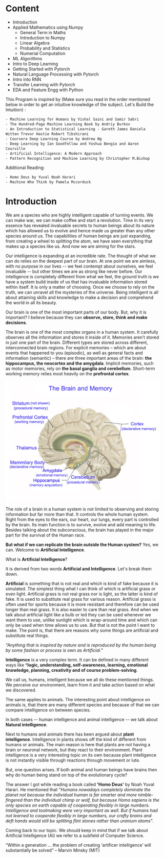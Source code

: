 # Content

- Introduction 
- Applied Mathematics using Numpy
    - General Term in Maths
    - Introduction to Numpy
    - Linear Algebra
    - Probability and Statistics
    - Numerial Computation
- ML Algorithms
- Intro to Deep Learning 
- Getting Started with Pytorch
- Natural Language Processing with Pytorch
- Intro into RNN
- Transfer Learning with Pytorch
- EDA and Feature Engg with Python


This Program is inspired by (Make sure you read in the order mentioned below in order to get an intuitive knowledge of the subject. Let's Build the Intuition) :

    - Machine Learning for Humans by Vishal Saini and Samir Sabri
    - The Hundred-Page Machine Learning Book by Andriy Burkov
    - An Introduction to Statistical Learning - Gareth James Daniela Witten Trevor Hastie Robert Tibshirani
    - Coursera Deep Learning Course by Andrew Ng
    - Deep Learning by Ian Goodfellow and Yoshua Bengio and Aaron Courville
    - Artificial Intelligence: A Modern Approach
    - Pattern Recognition and Machine Learning by Christopher M.Bishop
    
 Additional Reading:
 
    - Homo Deus by Yuval Noah Harari
    - Machine Who Think by Pamela Mccorduck
    


# Introduction 

We are a species who are highly intelligent capable of turning events. We can make war, we can make coffee and start a revolution. Time in its very essence has revealed invaluable secrets to human beings about its nature which has allowed us to evolve and hence made us greater than any other species around us. The capabilities of human beings are just expanding, from creating a wheel to splitting the atom, we have seen everything that makes up a species like us. And now we are aiming for the stars.

Our intelligence is expanding at an incredible rate. The thought of what we can do relies on the deepest part of our brain. At one point we are aimless, with no purpose in our lives -- we feel contempt about ourselves, we feel invaluable -- but other times we are as strong like never before. Our intelligence is completely different from what we feel, the ground truth is we have a system build inside of us that has invaluable information stored within itself. It is only a matter of choosing. Once we choose to rely on the truth, we can unravel all the mysteries of the universe.
Being intelligent is all about attaining skills and knowledge to make a decision and comprehend the world in all its beauty. 

Our brain is one of the most important parts of our body. But, why it is important? I believe because they can **observe, store, think and make decisions**.

The brain is one of the most complex organs in a human system. It carefully observes all the information and stores it inside of it. Memories aren’t stored in just one part of the brain. Different types are stored across different, interconnected brain regions. For explicit memories – which are about events that happened to you (episodic), as well as general facts and information (semantic) – there are three important areas of the brain: **the hippocampus, the neocortex and the amygdala**. Implicit memories, such as motor memories, rely on **the basal ganglia and cerebellum**. Short-term working memory relies most heavily on the **prefrontal cortex**.

![](images/Brain.jpg)


The role of a brain in a human system is not limited to observing and storing information but far more than that. It controls the whole human system. Right from the eyes to the ears, our heart, our lungs, every part is controlled by the brain. Its main function is to survive, evolve and add meaning to life. Besides talking about the subconscious, the brain has played in the major part for the survival of the Human race.

**But what if we can replicate the brain outside the Human system?**
Yes, we can. Welcome to **Artificial Intelligence**.

What is **Artificial Intelligence**?

It is derived from two words **Artificial and Intelligence**. Let's break them down.

**Artificial** is something that is not real and which is kind of fake because it is simulated. The simplest thing what I can think of which is artificial grass or even light. Artificial grass is not real grass nor is light, so the latter is kind of fake. It is used to substitute real grass for various reason. Artificial grass is often used for sports because it is more resistant and therefore can be used longer than real grass. It is also easier to care than real grass. And when we talk about artificial light like a bulb or led they can be used whenever we want them to use, unlike sunlight which is wrap-around time and which can only be used when time allows us to use. But that is not the point I want to make. The point is, that there are reasons why some things are artificial and substitute real things.

*"Anything that is inspired by nature and is reproduced by the human being by some fashion or process is own as Artificial."* 

**Intelligence** is a very complex term. It can be defined in many different ways like ***logic, understanding, self-awareness, learning, emotional knowledge, planning, creativity and of course problem-solving**.

We call us, humans, intelligent because we all do these mentioned things. We perceive our environment, learn from it and take action based on what we discovered.

The same applies to animals. The interesting point about intelligence on animals is, that there are many different species and because of that we can compare intelligence on between species.

In both cases -- human intelligence and animal intelligence -- we talk about **Natural intelligence**.

Next to humans and animals there has been argued about **plant intelligence**. Intelligence in plants shows off the kind of different from humans or animals. The main reason is here that plants are not having a brain or neuronal network, but they react to their environment. Plant intelligence is a very interesting topic on its own because plant intelligence is not instantly visible through reactions through movement or lute.

But, one question arises. If both animal and human beings have brains then why do human being stand on top of the evolutionary cycle?

The answer I got while reading a book called **'Homo Deus'** by Noah Yuval Harari. He mentioned that "*Humans nowadays completely dominate the planet not because the individual human is far smarter and more nimble-fingered than the individual chimp or wolf, but because Homo sapiens is the only species on earth capable of cooperating flexibly in large numbers. Intelligence and toolmaking were very important as well. But if humans had not learned to cooperate flexibly in large numbers, our crafty brains and deft hands would still be splitting flint stones rather than uranium atoms"*.

Coming back to our topic. We should keep in mind that if we talk about Artificial Intelligence (AI) we refer to a subfield of Computer Science. 


“Within a generation … the problem of creating ‘artificer intelligence’ will substantially be solved” – Marvin Minsky (MIT)




